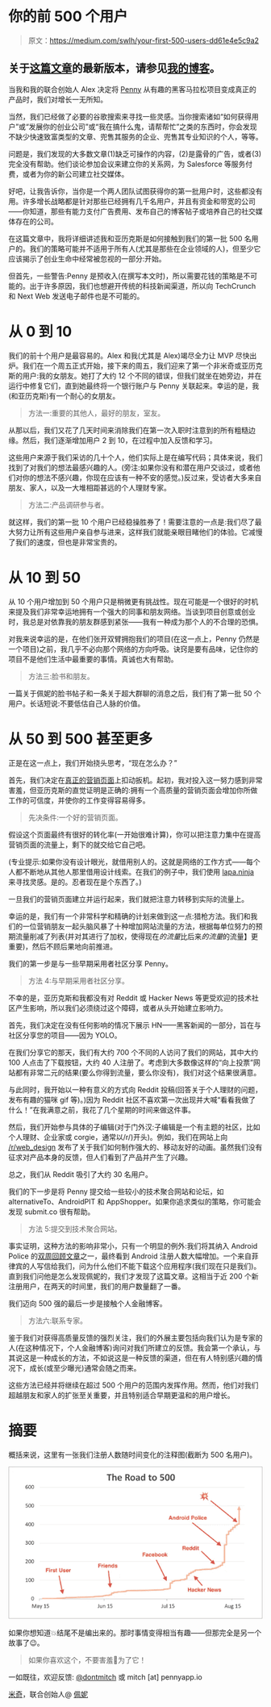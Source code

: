 # 你的前 500 个用户

> 原文：<https://medium.com/swlh/your-first-500-users-dd61e4e5c9a2>

## 关于[这篇文章](https://blog.mitchjlee.com/2015/your-first-500-users)的最新版本，请参见[我的博客](https://blog.mitchjlee.com/)。

当我和我的联合创始人 Alex 决定将 [Penny](https://www.pennyapp.io/?utm_medium=Medium&utm_source=Your%20first%20500%20users&utm_campaign=top) 从有趣的黑客马拉松项目变成真正的产品时，我们对增长一无所知。

当然，我们已经做了必要的谷歌搜索来寻找一些灵感。当你搜索诸如“如何获得用户”或“发展你的创业公司”或“我在搞什么鬼，请帮帮忙”之类的东西时，你会发现不缺少快速致富类型的文章、兜售其服务的企业、兜售其专业知识的个人，等等。

问题是，我们发现的大多数文章(1)缺乏可操作的内容，(2)是露骨的广告，或者(3)完全没有帮助。他们谈论参加会议来建立你的关系网，为 Salesforce 等服务付费，或者为你的新公司建立社交媒体。

好吧，让我告诉你，当你是一个两人团队试图获得你的第一批用户时，这些都没有用。许多增长战略都是针对那些已经拥有几千名用户，并且有资金和带宽的公司——你知道，那些有能力支付广告费用、发布自己的博客帖子或培养自己的社交媒体存在的公司。

在这篇文章中，我将详细讲述我和亚历克斯是如何接触到我们的第一批 500 名用户的。我们的策略可能并不适用于所有人(尤其是那些在企业领域的人)，但至少它应该揭示了创业生命中经常被忽视的一部分:开始。

但首先，一些警告:Penny 是预收入(在撰写本文时)，所以需要花钱的策略是不可能的。出于许多原因，我们也想避开传统的科技新闻渠道，所以向 TechCrunch 和 Next Web 发送电子邮件也是不可能的。

# 从 0 到 10

我们的前十个用户是最容易的。Alex 和我(尤其是 Alex)竭尽全力让 MVP 尽快出炉。我们在一个周五正式开始，接下来的周五，我们迎来了第一个非米奇或亚历克斯的用户:我的女朋友。她打了大约 12 个不同的错误，但我们就坐在她旁边，并在运行中修复它们，直到她最终将一个银行账户与 Penny 关联起来。幸运的是，我(和亚历克斯)有一个耐心的女朋友。

> 方法一:重要的其他人，最好的朋友，室友。

从那以后，我们又花了几天时间来消除我们在第一次入职时注意到的所有粗糙边缘。然后，我们逐渐增加用户 2 到 10，在过程中加入反馈和学习。

这些用户来源于我们采访的几十个人，他们实际上是在编写代码；具体来说，我们找到了对我们的想法最感兴趣的人。(旁注:如果你没有和潜在用户交谈过，或者他们对你的想法不感兴趣，你现在应该有一种不安的感觉。)反过来，受访者大多来自朋友、家人，以及一大堆相距甚远的个人理财专家。

> 方法二:产品调研参与者。

就这样，我们的第一批 10 个用户已经稳操胜券了！需要注意的一点是:我们尽了最大努力让所有这些用户亲自参与进来，这样我们就能亲眼目睹他们的体验。它减慢了我们的速度，但也是非常宝贵的。

# 从 10 到 50

从 10 个用户增加到 50 个用户只是稍微更有挑战性。现在可能是一个很好的时机来提及我们非常幸运地拥有一个强大的同事和朋友网络。当谈到项目创意或创业时，我总是对依靠我的朋友群感到紧张——我有一种成为那个人的不合理的恐惧。

对我来说幸运的是，在他们张开双臂拥抱我们的项目(在这一点上，Penny 仍然是一个项目)之前，我几乎不必向那个网络的方向呼吸。诀窍是要有品味，记住你的项目不是他们生活中最重要的事情。真诚也大有帮助。

> 方法三:脸书和朋友。

一篇关于佩妮的脸书帖子和一条关于超大群聊的消息之后，我们有了第一批 50 个用户。长话短说:不要低估自己人脉的价值。

# 从 50 到 500 甚至更多

正是在这一点上，我们开始挠头思考，“现在怎么办？”

首先，我们决定在[真正的营销页面](https://www.pennyapp.io/?utm_medium=Medium&utm_source=Your%20first%20500%20users&utm_campaign=middle)上扣动扳机。起初，我对投入这一努力感到非常害羞，但亚历克斯的直觉证明是正确的:拥有一个高质量的营销页面会增加你所做工作的可信度，并使你的工作变得容易得多。

> 先决条件:一个好的营销页面。

假设这个页面最终有很好的转化率(一开始很难计算)，你可以把注意力集中在提高营销页面的流量上，剩下的就交给它自己吧。

(专业提示:如果你没有设计眼光，就借用别人的。这就是网络的工作方式——每个人都不断地从其他人那里借用设计线索。在我们的例子中，我们使用 [lapa.ninja](http://lapa.ninja/) 来寻找灵感。是的。忍者现在是个东西了。)

一旦我们的营销页面建立并运行起来，我们就把注意力转移到实际的流量上。

幸运的是，我们有一个非常科学和精确的计划来做到这一点:猎枪方法。我们和我们的一位营销朋友一起头脑风暴了十种增加网站流量的方法，根据每单位努力的预期流量削减了列表(并对其进行了加权，使得现在*的流量*比后来*的流量*的流量】更重要)，然后不顾后果地向前推进。

我们的第一步是与一些早期采用者社区分享 Penny。

> 方法 4:与早期采用者社区分享。

不幸的是，亚历克斯和我都没有对 Reddit 或 Hacker News 等更受欢迎的技术社区产生影响，所以我们必须绕过这个障碍，或者从头开始建立影响力。

首先，我们决定在没有任何影响的情况下展示 HN——黑客新闻的一部分，旨在与社区分享您的项目——因为 YOLO。

在我们分享它的那天，我们有大约 700 个不同的人访问了我们的网站，其中大约 100 人点击了下载按钮，大约 40 人注册了。考虑到大多数像这样的“向上投票”网站都有非常二元的结果(要么你得到流量，要么你没有)，我们对这个结果很满意。

与此同时，我开始以一种有意义的方式向 Reddit 投稿(回答关于个人理财的问题，发布有趣的猫咪 gif 等)。)因为 Reddit 社区不喜欢第一次出现并大喊“看看我做了什么！”在我满意之前，我花了几个星期的时间来做这件事。

然后，我们开始参与具体的子编辑(对于门外汉:子编辑是一个有主题的社区，比如个人理财、企业家或 corgie，通常以/r/)开头)。例如，我们在网站上向 [/r/web_design](https://www.reddit.com/r/web_design/comments/3gw1i9/finally_mobile_friendly_nongif_animations/) 发布了关于我们如何制作强大的、移动友好的动画。虽然我们没有征求对产品本身的反馈，但人们看到了产品并产生了兴趣。

总之，我们从 Reddit 吸引了大约 30 名用户。

我们的下一步是将 Penny 提交给一些较小的技术聚合网站和论坛，如 alternativeTo、AndroidPIT 和 AppShopper。如果你追求类似的策略，你可能会发现 submit.co 很有帮助。

> 方法 5:提交到技术聚合网站。

事实证明，这种方法的影响非常小，只有一个明显的例外:我们将其纳入 Android Police 的[双周回顾文章](http://www.androidpolice.com/2015/08/10/19-new-and-notable-and-1-wtf-android-apps-from-the-last-2-weeks-72815-81015/)之一，最终看到 Android 注册人数大幅增加。一个来自菲律宾的人写信给我们，问为什么他们不能下载这个应用程序(我们现在只是我们)。直到我们问他是怎么发现佩妮的，我们才发现了这篇文章。这相当于近 200 个新注册用户，在两天的时间里，我们的用户数量翻了一番。

我们迈向 500 强的最后一步是接触个人金融博客。

> 方法六:联系专家。

鉴于我们对获得高质量反馈的强烈关注，我们的外展主要包括向我们认为是专家的人(在这种情况下，个人金融博客)询问对我们所建立的反馈。我会第一个承认，与其说这是一种成长的方法，不如说这是一种反馈的渠道，但在有人特别感兴趣的情况下，成长(或至少曝光)通常会随之而来。

这些方法已经并将继续在超过 500 个用户的范围内发挥作用。然而，他们对我们超越朋友和家人的扩张至关重要，并且特别适合早期更温和的用户增长。

# 摘要

概括来说，这里有一张我们注册人数随时间变化的注释图(截断为 500 名用户)。

![](img/a18727b9dab2505dec58c61d1bb9b929.png)

如果你想知道💥结尾不是编出来的。那时事情变得相当有趣——但那完全是另一个故事了😉。

> 如果你喜欢这个，不要害羞👏为了它！

一如既往，欢迎反馈: [@dontmitch](https://twitter.com/dontmitch) 或 mitch [at] pennyapp.io

[米奇](https://mitchjlee.com)，联合创始人@ [佩妮](https://www.pennyapp.io/?utm_medium=Medium&utm_source=Your%20first%20500%20users&utm_campaign=bottom)